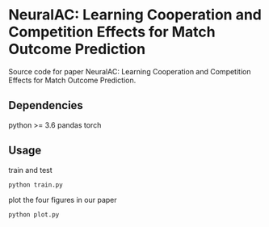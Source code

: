 

# NeuralAC: Learning Cooperation and Competition Effects for Match Outcome Prediction
Source code for paper NeuralAC: Learning Cooperation and Competition Effects for Match Outcome Prediction.

## Dependencies
python >= 3.6
pandas
torch

## Usage
train and test

`python train.py`

plot the four figures in our paper

`python plot.py`
